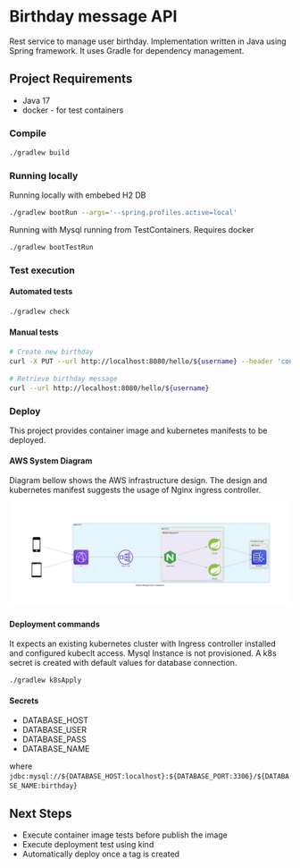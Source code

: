# Birthday message API

Rest service to manage user birthday.
Implementation written in Java using Spring framework. It uses Gradle for dependency management.

## Project Requirements

- Java 17
- docker - for test containers

### Compile

```bash
./gradlew build
```

### Running locally

Running locally with embebed H2 DB

```bash
./gradlew bootRun --args='--spring.profiles.active=local'
```

Running with Mysql running from TestContainers. Requires docker

```bash
./gradlew bootTestRun
```

### Test execution

#### Automated tests

```bash
./gradlew check
```

#### Manual tests

```bash
# Create new birthday
curl -X PUT --url http://localhost:8080/hello/${username} --header 'content-type: application/json' --data "{\"dateOfBirth\":\"${"YYYY-MM-DD}\"}"
```

```bash
# Retrieve birthday message
curl --url http://localhost:8080/hello/${username}
```

### Deploy

This project provides container image and kubernetes manifests to be deployed.

#### AWS System Diagram

Diagram bellow shows the AWS infrastructure design. The design and kubernetes manifest suggests the usage of Nginx ingress controller.

![SystemDiagram](src/docs/diagram/system.png)

#### Deployment commands

It expects an existing kubernetes cluster with Ingress controller installed and configured kubeclt access.
Mysql Instance is not provisioned.
A k8s secret is created with default values for database connection.

```bash
./gradlew k8sApply
```

#### Secrets

- DATABASE_HOST
- DATABASE_USER
- DATABASE_PASS
- DATABASE_NAME

where `jdbc:mysql://${DATABASE_HOST:localhost}:${DATABASE_PORT:3306}/${DATABASE_NAME:birthday}`

## Next Steps

- Execute container image tests before publish the image
- Execute deployment test using kind
- Automatically deploy once a tag is created
